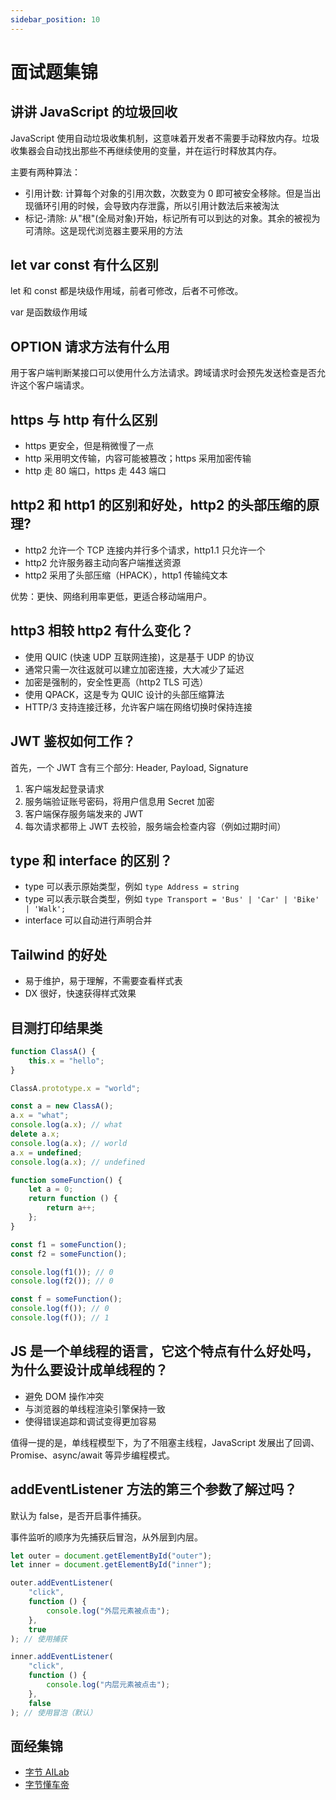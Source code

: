 ```yaml
---
sidebar_position: 10
---
```


# 面试题集锦

## 讲讲 JavaScript 的垃圾回收

JavaScript 使用自动垃圾收集机制，这意味着开发者不需要手动释放内存。垃圾收集器会自动找出那些不再继续使用的变量，并在运行时释放其内存。

主要有两种算法：

-   引用计数: 计算每个对象的引用次数，次数变为 0 即可被安全移除。但是当出现循环引用的时候，会导致内存泄露，所以引用计数法后来被淘汰
-   标记-清除: 从"根"(全局对象)开始，标记所有可以到达的对象。其余的被视为可清除。这是现代浏览器主要采用的方法

## let var const 有什么区别

let 和 const 都是块级作用域，前者可修改，后者不可修改。

var 是函数级作用域

## OPTION 请求方法有什么用

用于客户端判断某接口可以使用什么方法请求。跨域请求时会预先发送检查是否允许这个客户端请求。

## https 与 http 有什么区别

-   https 更安全，但是稍微慢了一点
-   http 采用明文传输，内容可能被篡改；https 采用加密传输
-   http 走 80 端口，https 走 443 端口

## http2 和 http1 的区别和好处，http2 的头部压缩的原理?

-   http2 允许一个 TCP 连接内并行多个请求，http1.1 只允许一个
-   http2 允许服务器主动向客户端推送资源
-   http2 采用了头部压缩（HPACK），http1 传输纯文本

优势：更快、网络利用率更低，更适合移动端用户。

## http3 相较 http2 有什么变化？

-   使用 QUIC (快速 UDP 互联网连接)，这是基于 UDP 的协议
-   通常只需一次往返就可以建立加密连接，大大减少了延迟
-   加密是强制的，安全性更高（http2 TLS 可选）
-   使用 QPACK，这是专为 QUIC 设计的头部压缩算法
-   HTTP/3 支持连接迁移，允许客户端在网络切换时保持连接

## JWT 鉴权如何工作？

首先，一个 JWT 含有三个部分: Header, Payload, Signature

1. 客户端发起登录请求
2. 服务端验证账号密码，将用户信息用 Secret 加密
3. 客户端保存服务端发来的 JWT
4. 每次请求都带上 JWT 去校验，服务端会检查内容（例如过期时间）

## type 和 interface 的区别？

-   type 可以表示原始类型，例如 `type Address = string`
-   type 可以表示联合类型，例如 `type Transport = 'Bus' | 'Car' | 'Bike' | 'Walk';`
-   interface 可以自动进行声明合并

## Tailwind 的好处

-   易于维护，易于理解，不需要查看样式表
-   DX 很好，快速获得样式效果

## 目测打印结果类

```js
function ClassA() {
	this.x = "hello";
}

ClassA.prototype.x = "world";

const a = new ClassA();
a.x = "what";
console.log(a.x); // what
delete a.x;
console.log(a.x); // world
a.x = undefined;
console.log(a.x); // undefined
```

```javascript
function someFunction() {
	let a = 0;
	return function () {
		return a++;
	};
}

const f1 = someFunction();
const f2 = someFunction();

console.log(f1()); // 0
console.log(f2()); // 0

const f = someFunction();
console.log(f()); // 0
console.log(f()); // 1
```

## JS 是一个单线程的语言，它这个特点有什么好处吗，为什么要设计成单线程的？

-   避免 DOM 操作冲突
-   与浏览器的单线程渲染引擎保持一致
-   使得错误追踪和调试变得更加容易

值得一提的是，单线程模型下，为了不阻塞主线程，JavaScript 发展出了回调、Promise、async/await 等异步编程模式。

## addEventListener 方法的第三个参数了解过吗？

默认为 false，是否开启事件捕获。

事件监听的顺序为先捕获后冒泡，从外层到内层。

```js
let outer = document.getElementById("outer");
let inner = document.getElementById("inner");

outer.addEventListener(
	"click",
	function () {
		console.log("外层元素被点击");
	},
	true
); // 使用捕获

inner.addEventListener(
	"click",
	function () {
		console.log("内层元素被点击");
	},
	false
); // 使用冒泡（默认）
```

## 面经集锦

-   [字节 AILab](https://www.nowcoder.com/feed/main/detail/0794dc3ac487485e8c80cb4dc8e249b5?sourceSSR=search)
-   [字节懂车帝](https://juejin.cn/post/7351726029324042267)
